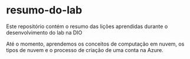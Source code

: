 # resumo-do-lab
Este repositório contém o resumo das lições aprendidas durante o desenvolvimento do lab na DIO

Até o momento, aprendemos os conceitos de computação em nuvem, os tipos de nuvem e o processo de criação de uma conta na Azure.
